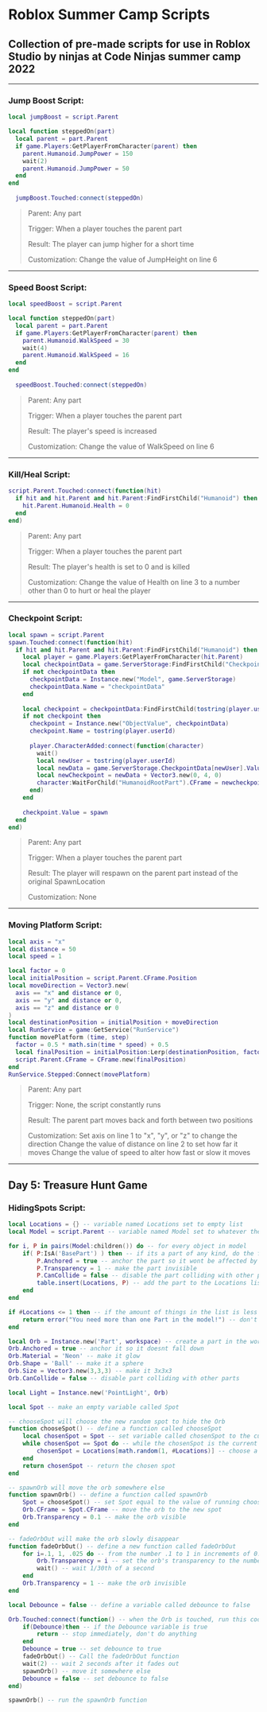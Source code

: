 # Roblox Summer Camp Scripts 

## Collection of pre-made scripts for use in Roblox Studio by ninjas at Code Ninjas summer camp 2022

---

### Jump Boost Script:

```lua
local jumpBoost = script.Parent

local function steppedOn(part)
  local parent = part.Parent
  if game.Players:GetPlayerFromCharacter(parent) then
    parent.Humanoid.JumpPower = 150
    wait(2)
    parent.Humanoid.JumpPower = 50
  end
end
  
  jumpBoost.Touched:connect(steppedOn)
```

> Parent: Any part
> 
> Trigger: When a player touches the parent part
> 
> Result: The player can jump higher for a short time
> 
> Customization: Change the value of JumpHeight on line 6

---

### Speed Boost Script:

```lua
local speedBoost = script.Parent

local function steppedOn(part)
  local parent = part.Parent
  if game.Players:GetPlayerFromCharacter(parent) then
    parent.Humanoid.WalkSpeed = 30
    wait(4)
    parent.Humanoid.WalkSpeed = 16
  end
end
  
  speedBoost.Touched:connect(steppedOn)
```

> Parent: Any part
>
> Trigger: When a player touches the parent part
>
> Result: The player's speed is increased
>
> Customization: Change the value of WalkSpeed on line 6

---

### Kill/Heal Script:

```lua
script.Parent.Touched:connect(function(hit)
  if hit and hit.Parent and hit.Parent:FindFirstChild("Humanoid") then
    hit.Parent.Humanoid.Health = 0
  end
end)
```

> Parent: Any part
>
> Trigger: When a player touches the parent part
>
> Result: The player's health is set to 0 and is killed
>
> Customization: Change the value of Health on line 3 to a number other than 0 to hurt or heal the player

---

### Checkpoint Script:

```lua
local spawn = script.Parent
spawn.Touched:connect(function(hit)
  if hit and hit.Parent and hit.Parent:FindFirstChild("Humanoid") then
    local player = game.Players:GetPlayerFromCharacter(hit.Parent)
    local checkpointData = game.ServerStorage:FindFirstChild("CheckpointData")
    if not checkpointData then
      checkpointData = Instance.new("Model", game.ServerStorage)
      checkpointData.Name = "checkpointData"
    end
    
    local checkpoint = checkpointData:FindFirstChild(tostring(player.userId))
    if not checkpoint then
      checkpoint = Instance.new("ObjectValue", checkpointData)
      checkpoint.Name = tostring(player.userId)
      
      player.CharacterAdded:connect(function(character)
        wait()
        local newUser = tostring(player.userId)
        local newData = game.ServerStorage.CheckpointData[newUser].Value.CFrame
        local newCheckpoint = newData + Vector3.new(0, 4, 0)
        character:WaitForChild("HumanoidRootPart").CFrame = newcheckpoint
      end)
    end
    
    checkpoint.Value = spawn
  end
end)
```

> Parent: Any part
>
> Trigger: When a player touches the parent part
>
> Result: The player will respawn on the parent part instead of the original SpawnLocation
>
> Customization: None

---

### Moving Platform Script:

```lua
local axis = "x"
local distance = 50
local speed = 1

local factor = 0
local initialPosition = script.Parent.CFrame.Position
local moveDirection = Vector3.new(
  axis == "x" and distance or 0,
  axis == "y" and distance or 0,
  axis == "z" and distance or 0
)
local destinationPosition = initialPosition + moveDirection
local RunService = game:GetService("RunService")
function movePlatform (time, step)
  factor = 0.5 * math.sin(time * speed) + 0.5
  local finalPosition = initialPosition:Lerp(destinationPosition, factor)
  script.Parent.CFrame = CFrame.new(finalPosition)
end
RunService.Stepped:Connect(movePlatform)
```

> Parent: Any part
>
> Trigger: None, the script constantly runs
>
> Result: The parent part moves back and forth between two positions
>
> Customization: Set axis on line 1 to "x", "y", or "z" to change the direction
>                Change the value of distance on line 2 to set how far it moves
>                Change the value of speed to alter how fast or slow it moves

---

## Day 5: Treasure Hunt Game

### HidingSpots Script:

```lua
local Locations = {} -- variable named Locations set to empty list
local Model = script.Parent -- variable named Model set to whatever the script is in

for i, P in pairs(Model:children()) do -- for every object in model
	if( P:IsA('BasePart') ) then -- if its a part of any kind, do the following code
		P.Anchored = true -- anchor the part so it wont be affected by physics
		P.Transparency = 1 -- make the part invisible
		P.CanCollide = false -- disable the part colliding with other parts
		table.insert(Locations, P) -- add the part to the Locations list
	end
end

if #Locations <= 1 then -- if the amount of things in the list is less than or equal to 1
	return error("You need more than one Part in the model!") -- don't continue, we need atleast 2 spots
end

local Orb = Instance.new('Part', workspace) -- create a part in the workspace
Orb.Anchored = true -- anchor it so it doesnt fall down
Orb.Material = 'Neon' -- make it glow
Orb.Shape = 'Ball' -- make it a sphere
Orb.Size = Vector3.new(3,3,3) -- make it 3x3x3
Orb.CanCollide = false -- disable part colliding with other parts

local Light = Instance.new('PointLight', Orb)

local Spot -- make an empty variable called Spot

-- chooseSpot will choose the new random spot to hide the Orb
function chooseSpot() -- define a function called chooseSpot
	local chosenSpot = Spot -- set variable called chosenSpot to the current Spot
	while chosenSpot == Spot do -- while the chosenSpot is the current Spot, do the next line
		chosenSpot = Locations[math.random(1, #Locations)] -- choose a random spot from the list
	end
	return chosenSpot -- return the chosen spot
end

-- spawnOrb will move the orb somewhere else
function spawnOrb() -- define a function called spawnOrb
	Spot = chooseSpot() -- set Spot equal to the value of running chooseSpot function
	Orb.CFrame = Spot.CFrame -- move the orb to the new spot
	Orb.Transparency = 0.1 -- make the orb visible
end

-- fadeOrbOut will make the orb slowly disappear
function fadeOrbOut() -- define a new function called fadeOrbOut
	for i=.1, 1, .025 do -- from the number .1 to 1 in incrememts of 0.025, do the following
		Orb.Transparency = i -- set the orb's transparency to the number
		wait() -- wait 1/30th of a second
	end
	Orb.Transparency = 1 -- make the orb invisible
end

local Debounce = false -- define a variable called debounce to false

Orb.Touched:connect(function() -- when the Orb is touched, run this code
	if(Debounce)then -- if the Debounce variable is true
		return -- stop immediately, don't do anything
	end
	Debounce = true -- set debounce to true
	fadeOrbOut() -- Call the fadeOrbOut function
	wait(2) -- wait 2 seconds after it fades out
	spawnOrb() -- move it somewhere else
	Debounce = false -- set debounce to false
end)

spawnOrb() -- run the spawnOrb function
```
